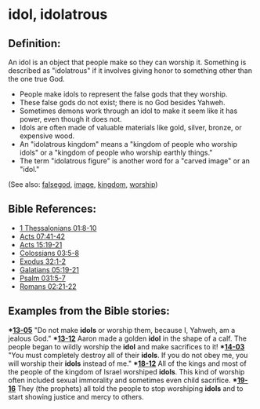 # idol, idolatrous #

## Definition: ##

An idol is an object that people make so they can worship it. Something is described as "idolatrous" if it involves giving honor to something other than the one true God.

* People make idols to represent the false gods that they worship.
* These false gods do not exist; there is no God besides Yahweh.
* Sometimes demons work through an idol to make it seem like it has power, even though it does not.
* Idols are often made of valuable materials like gold, silver, bronze, or expensive wood.
* An "idolatrous kingdom" means a "kingdom of people who worship idols" or a "kingdom of people who worship earthly things."
* The term "idolatrous figure" is another word for a "carved image" or an "idol."

(See also: [falsegod](../kt/falsegod.md), [image](../other/image.md), [kingdom](../other/kingdom.md), [worship](../kt/worship.md))

## Bible References: ##

* [1 Thessalonians 01:8-10](https://door43.org/en/bible/notes/1th/01/08)
* [Acts 07:41-42](https://door43.org/en/bible/notes/act/07/41)
* [Acts 15:19-21](https://door43.org/en/bible/notes/act/15/19)
* [Colossians 03:5-8](https://door43.org/en/bible/notes/col/03/05)
* [Exodus 32:1-2](https://door43.org/en/bible/notes/exo/32/01)
* [Galatians 05:19-21](https://door43.org/en/bible/notes/gal/05/19)
* [Psalm 031:5-7](https://door43.org/en/bible/notes/psa/031/005)
* [Romans 02:21-22](https://door43.org/en/bible/notes/rom/02/21)

## Examples from the Bible stories: ##

  __*[13-05](https://door43.org/en/obs/notes/frames/13-05)__ "Do not make __idols__ or worship them, because I, Yahweh, am a jealous God."
  __*[13-12](https://door43.org/en/obs/notes/frames/13-12)__ Aaron made a golden __idol__ in the shape of a calf. The people began to wildly worship the __idol__ and make sacrifices to it!
  __*[14-03](https://door43.org/en/obs/notes/frames/14-03)__ "You must completely destroy all of their __idols__. If you do not obey me, you will worship their __idols__ instead of me."
  __*[18-12](https://door43.org/en/obs/notes/frames/18-12)__ All of the kings and most of the people of the kingdom of Israel worshiped __idols__. This kind of worship often included sexual immorality and sometimes even child sacrifice.
  __*[19-16](https://door43.org/en/obs/notes/frames/19-16)__ They (the prophets) all told the people to stop worshiping __idols__ and to start showing justice and mercy to others.



